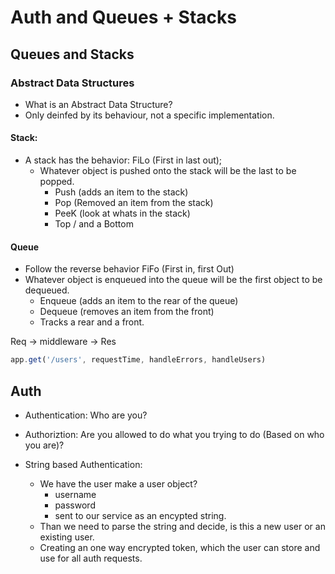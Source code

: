 # Auth and Queues + Stacks

## Queues and Stacks

### Abstract Data Structures
- What is an Abstract Data Structure?
- Only deinfed by its behaviour, not a specific implementation.

#### Stack:
- A stack has the behavior: FiLo (First in last out);
  - Whatever object is pushed onto the stack will be the last to be popped.
    - Push (adds an item to the stack)
    - Pop (Removed an item from the stack)
    - PeeK (look at whats in the stack)
    - Top / and a Bottom


#### Queue
- Follow the reverse behavior FiFo (First in, first Out)
- Whatever object is enqueued into the queue will be the first object to be dequeued.
  - Enqueue (adds an item to the rear of the queue)
  - Dequeue (removes an item from the front)
  - Tracks a rear and a front.

Req -> middleware -> Res
```js
app.get('/users', requestTime, handleErrors, handleUsers)
```

## Auth

- Authentication: Who are you?
- Authoriztion: Are you allowed to do what you trying to do (Based on who you are)?

- String based Authentication:
  - We have the user make a user object?
    - username
    - password
    - sent to our service as an encypted string. 
  - Than we need to parse the string and decide, is this a new user or an existing user.
  - Creating an one way encrypted token, which the user can store and use for all auth requests.












